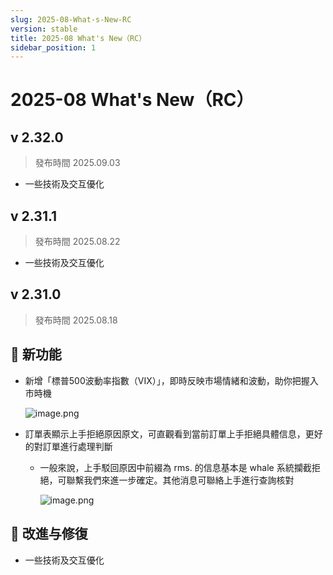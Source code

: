 ```yaml
---
slug: 2025-08-What-s-New-RC
version: stable
title: 2025-08 What's New（RC）
sidebar_position: 1
---
```



# 2025-08 What's New（RC）


## v 2.32.0

> 發布時間   2025.09.03
- 一些技術及交互優化

## v 2.31.1

> 發布時間   2025.08.22
- 一些技術及交互優化

## v 2.31.0

> 發布時間   2025.08.18

## 🎉 新功能

- 新增「標普500波動率指數（VIX）」，即時反映市場情緒和波動，助你把握入市時機

    ![image.png](/assets/6c5a64150318cf10754cb69b0c129861.png)

- 訂單表顯示上手拒絕原因原文，可直觀看到當前訂單上手拒絕具體信息，更好的對訂單進行處理判斷
    - 一般來說，上手駁回原因中前綴為 rms. 的信息基本是 whale 系統攔截拒絕，可聯繫我們來進一步確定。其他消息可聯絡上手進行查詢核對

        ![image.png](/assets/a17fd9a384899d68b4f8ef8e3d5dfb7e.png)


## 📌 改進与修復

- 一些技術及交互優化
